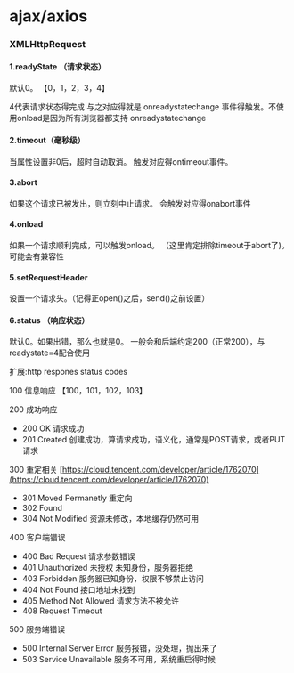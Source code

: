 # ajax/axios

### XMLHttpRequest

#### 1.readyState （请求状态）

默认0。  【0，1，2，3，4】

4代表请求状态得完成  与之对应得就是 onreadystatechange 事件得触发。不使用onload是因为所有浏览器都支持 onreadystatechange&#x20;

#### 2.timeout（毫秒级）

当属性设置非0后，超时自动取消。   触发对应得ontimeout事件。

#### 3.abort

如果这个请求已被发出，则立刻中止请求。    会触发对应得onabort事件

#### 4.onload

如果一个请求顺利完成，可以触发onload。 （这里肯定排除timeout于abort了)。可能会有兼容性

#### 5.setRequestHeader

设置一个请求头。（记得正open()之后，send()之前设置）

#### 6.status （响应状态）

默认0。如果出错，那么也就是0。  一般会和后端约定200（正常200），与readystate=4配合使用

扩展:http respones status codes

100 信息响应 【100，101，102，103】

200 成功响应

* 200 OK 请求成功
* 201 Created 创建成功，算请求成功，语义化，通常是POST请求，或者PUT请求

300 重定相关 [https://cloud.tencent.com/developer/article/1762070](https://cloud.tencent.com/developer/article/1762070)

* 301 Moved Permanetly 重定向
* 302 Found&#x20;
* 304 Not Modified 资源未修改，本地缓存仍然可用

400 客户端错误

* 400 Bad Request 请求参数错误
* 401 Unauthorized 未授权  未知身份，服务器拒绝
* 403 Forbidden  服务器已知身份，权限不够禁止访问
* 404 Not Found 接口地址未找到
* 405 Method Not Allowed 请求方法不被允许
* 408 Request Timeout

500 服务端错误

* 500 Internal Server Error 服务报错，没处理，抛出来了
* 503  Service Unavailable 服务不可用，系统重启得时候



